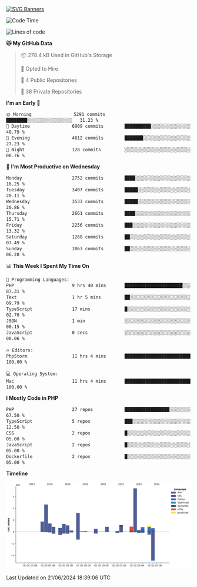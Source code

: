 [![SVG Banners](https://svg-banners.vercel.app/api?type=glitch&text1=Gere_Lajos%F0%9F%92%BB&width=800&height=400)](https://github.com/Akshay090/svg-banners)

<!--START_SECTION:waka-->
![Code Time](http://img.shields.io/badge/Code%20Time-1%2C728%20hrs%2014%20mins-blue)

![Lines of code](https://img.shields.io/badge/From%20Hello%20World%20I%27ve%20Written-14.5%20million%20lines%20of%20code-blue)

**🐱 My GitHub Data** 

> 📦 278.4 kB Used in GitHub's Storage 
 > 
> 💼 Opted to Hire
 > 
> 📜 4 Public Repositories 
 > 
> 🔑 38 Private Repositories 
 > 
**I'm an Early 🐤** 

```text
🌞 Morning                5291 commits        ████████░░░░░░░░░░░░░░░░░   31.23 % 
🌆 Daytime                6909 commits        ██████████░░░░░░░░░░░░░░░   40.79 % 
🌃 Evening                4612 commits        ███████░░░░░░░░░░░░░░░░░░   27.23 % 
🌙 Night                  128 commits         ░░░░░░░░░░░░░░░░░░░░░░░░░   00.76 % 
```
📅 **I'm Most Productive on Wednesday** 

```text
Monday                   2752 commits        ████░░░░░░░░░░░░░░░░░░░░░   16.25 % 
Tuesday                  3407 commits        █████░░░░░░░░░░░░░░░░░░░░   20.11 % 
Wednesday                3533 commits        █████░░░░░░░░░░░░░░░░░░░░   20.86 % 
Thursday                 2661 commits        ████░░░░░░░░░░░░░░░░░░░░░   15.71 % 
Friday                   2256 commits        ███░░░░░░░░░░░░░░░░░░░░░░   13.32 % 
Saturday                 1268 commits        ██░░░░░░░░░░░░░░░░░░░░░░░   07.49 % 
Sunday                   1063 commits        ██░░░░░░░░░░░░░░░░░░░░░░░   06.28 % 
```


📊 **This Week I Spent My Time On** 

```text
💬 Programming Languages: 
PHP                      9 hrs 40 mins       ██████████████████████░░░   87.31 % 
Text                     1 hr 5 mins         ██░░░░░░░░░░░░░░░░░░░░░░░   09.79 % 
TypeScript               17 mins             █░░░░░░░░░░░░░░░░░░░░░░░░   02.70 % 
JSON                     1 min               ░░░░░░░░░░░░░░░░░░░░░░░░░   00.15 % 
JavaScript               0 secs              ░░░░░░░░░░░░░░░░░░░░░░░░░   00.06 % 

🔥 Editors: 
PhpStorm                 11 hrs 4 mins       █████████████████████████   100.00 % 

💻 Operating System: 
Mac                      11 hrs 4 mins       █████████████████████████   100.00 % 
```

**I Mostly Code in PHP** 

```text
PHP                      27 repos            █████████████████░░░░░░░░   67.50 % 
TypeScript               5 repos             ███░░░░░░░░░░░░░░░░░░░░░░   12.50 % 
CSS                      2 repos             █░░░░░░░░░░░░░░░░░░░░░░░░   05.00 % 
JavaScript               2 repos             █░░░░░░░░░░░░░░░░░░░░░░░░   05.00 % 
Dockerfile               2 repos             █░░░░░░░░░░░░░░░░░░░░░░░░   05.00 % 
```



**Timeline**

![Lines of Code chart](https://raw.githubusercontent.com/gere-lajos/gere-lajos/main/assets/bar_graph.png)


 Last Updated on 21/06/2024 18:39:06 UTC
<!--END_SECTION:waka-->
